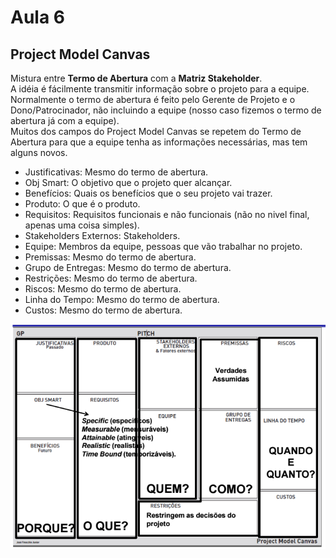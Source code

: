 # Aula 6

## Project Model Canvas
Mistura entre **Termo de Abertura** com a **Matriz Stakeholder**.  
A idéia é fácilmente  transmitir informação sobre o projeto para a equipe. Normalmente o termo de abertura é feito pelo Gerente de Projeto e o Dono/Patrocinador, não incluindo a equipe (nosso caso fizemos o termo de abertura já com a equipe).  
Muitos dos campos do Project Model Canvas se repetem do Termo de Abertura para que a equipe tenha as informações necessárias, mas tem alguns novos.  

* Justificativas: Mesmo do termo de abertura.   
* Obj Smart: O objetivo que o projeto quer alcançar.  
* Benefícios: Quais os benefícios que o seu projeto vai trazer.  
* Produto: O que é o produto.  
* Requisitos: Requisitos funcionais e não funcionais (não no nivel final, apenas uma coisa simples).  
* Stakeholders Externos: Stakeholders.  
* Equipe: Membros da equipe, pessoas que vão trabalhar no projeto.  
* Premissas: Mesmo do termo de abertura.  
* Grupo de Entregas: Mesmo do termo de abertura.  
* Restrições: Mesmo do termo de abertura.  
* Riscos: Mesmo do termo de abertura.  
* Linha do Tempo: Mesmo do termo de abertura.  
* Custos: Mesmo do termo de abertura.  

![Project Model Canvas](PMC.PNG)
